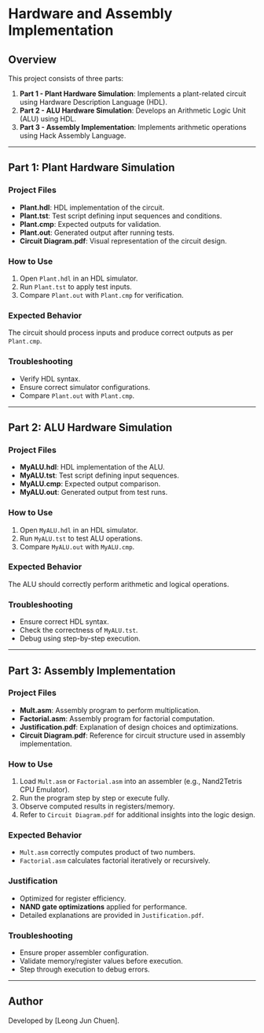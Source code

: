 # Hardware and Assembly Implementation

## Overview
This project consists of three parts: 
1. **Part 1 - Plant Hardware Simulation**: Implements a plant-related circuit using Hardware Description Language (HDL).
2. **Part 2 - ALU Hardware Simulation**: Develops an Arithmetic Logic Unit (ALU) using HDL.
3. **Part 3 - Assembly Implementation**: Implements arithmetic operations using Hack Assembly Language.

---

## Part 1: Plant Hardware Simulation
### Project Files
- **Plant.hdl**: HDL implementation of the circuit.
- **Plant.tst**: Test script defining input sequences and conditions.
- **Plant.cmp**: Expected outputs for validation.
- **Plant.out**: Generated output after running tests.
- **Circuit Diagram.pdf**: Visual representation of the circuit design.

### How to Use
1. Open `Plant.hdl` in an HDL simulator.
2. Run `Plant.tst` to apply test inputs.
3. Compare `Plant.out` with `Plant.cmp` for verification.


### Expected Behavior
The circuit should process inputs and produce correct outputs as per `Plant.cmp`.

### Troubleshooting
- Verify HDL syntax.
- Ensure correct simulator configurations.
- Compare `Plant.out` with `Plant.cmp`.

---

## Part 2: ALU Hardware Simulation
### Project Files
- **MyALU.hdl**: HDL implementation of the ALU.
- **MyALU.tst**: Test script defining input sequences.
- **MyALU.cmp**: Expected output comparison.
- **MyALU.out**: Generated output from test runs.

### How to Use
1. Open `MyALU.hdl` in an HDL simulator.
2. Run `MyALU.tst` to test ALU operations.
3. Compare `MyALU.out` with `MyALU.cmp`.

### Expected Behavior
The ALU should correctly perform arithmetic and logical operations.

### Troubleshooting
- Ensure correct HDL syntax.
- Check the correctness of `MyALU.tst`.
- Debug using step-by-step execution.

---

## Part 3: Assembly Implementation
### Project Files
- **Mult.asm**: Assembly program to perform multiplication.
- **Factorial.asm**: Assembly program for factorial computation.
- **Justification.pdf**: Explanation of design choices and optimizations.
- **Circuit Diagram.pdf**: Reference for circuit structure used in assembly implementation.

### How to Use
1. Load `Mult.asm` or `Factorial.asm` into an assembler (e.g., Nand2Tetris CPU Emulator).
2. Run the program step by step or execute fully.
3. Observe computed results in registers/memory.
4. Refer to `Circuit Diagram.pdf` for additional insights into the logic design.

### Expected Behavior
- `Mult.asm` correctly computes product of two numbers.
- `Factorial.asm` calculates factorial iteratively or recursively.

### Justification
- Optimized for register efficiency.
- **NAND gate optimizations** applied for performance.
- Detailed explanations are provided in `Justification.pdf`.

### Troubleshooting
- Ensure proper assembler configuration.
- Validate memory/register values before execution.
- Step through execution to debug errors.

---

## Author
Developed by [Leong Jun Chuen].
